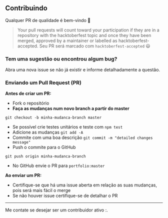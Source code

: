 ##  Contribuindo

Qualquer PR de qualidade é bem-vindo :open_hands:

> Your pull requests will count toward your participation if they are in a repository with the hacktoberfest topic and once they have been merged, approved by a maintainer or labelled as hacktoberfest-accepted.
Seu PR será marcado com `hacktoberfest-accepted` :smiley:

### Tem uma sugestão ou encontrou algum bug?

Abra uma nova issue se não já existir e informe detalhadamente a questão.

### Enviando um Pull Request (PR)

**Antes de criar um PR:**
* Fork o repositório
* **Faça as mudanças num novo branch a partir do master**
```
git checkout -b minha-mudanca-branch master
```
* Se possível crie testes unitários e teste com `npm test`
* Adicione as mudanças `git add -A`
* Commite com uma boa descrição `git commit -m "detailed changes message"`
* Push o commite para o GitHub
```
git push origin minha-mudanca-branch
```
* No GitHub envie o PR para `portfolio:master`


**Ao enviar um PR:**
* Certifique-se que há uma issue aberta em relação as suas mudanças, pois será mais fácil o merge
* Se não houver issue certifique-se de detalhar o PR

***

 Me contate se desejar ser um contribuidor ativo :.
